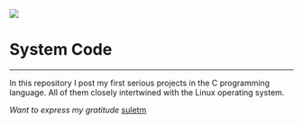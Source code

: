 ![](firstcomputer.jpg)

# __System Code__
***
In this repository I post my first serious projects in the C programming language. All of them closely intertwined with the Linux operating system.

_Want to express my gratitude_ [suletm](https://github.com/suletm)